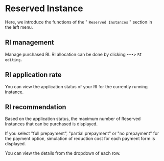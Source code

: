 # Reserved Instance

Here, we introduce the functions of the " `Reserved Instances` " section in the left menu.

## RI management

Manage purchased RI. RI allocation can be done by clicking `•••`&gt; `RI editing`.

## RI application rate

You can view the application status of your RI for the currently running instance.

## RI recommendation

Based on the application status, the maximum number of Reserved Instances that can be purchased is displayed.

If you select "full prepayment", "partial prepayment" or "no prepayment" for the payment option, simulation of reduction cost for each payment form is displayed.

You can view the details from the dropdown of each row.

